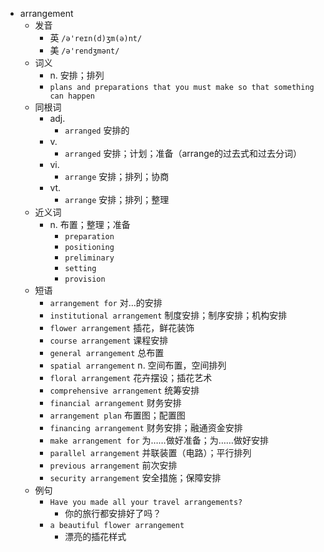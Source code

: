 - arrangement
  - 发音
    - 英 `/ə'reɪn(d)ʒm(ə)nt/`
    - 美 `/ə'rendʒmənt/`
  - 词义
    - n. 安排；排列
    - `plans and preparations that you must make so that something can happen`
  - 同根词
    - adj.
      - `arranged` 安排的
    - v.
      - `arranged` 安排；计划；准备（arrange的过去式和过去分词）
    - vi.
      - `arrange` 安排；排列；协商
    - vt.
      - `arrange` 安排；排列；整理
  - 近义词
    - n. 布置；整理；准备
      - `preparation`
      - `positioning`
      - `preliminary`
      - `setting`
      - `provision`
  - 短语
    - `arrangement for` 对…的安排 
    - `institutional arrangement` 制度安排；制序安排；机构安排 
    - `flower arrangement` 插花，鲜花装饰 
    - `course arrangement` 课程安排 
    - `general arrangement` 总布置 
    - `spatial arrangement` n. 空间布置，空间排列 
    - `floral arrangement` 花卉摆设；插花艺术 
    - `comprehensive arrangement` 统筹安排 
    - `financial arrangement` 财务安排 
    - `arrangement plan` 布置图；配置图 
    - `financing arrangement` 财务安排；融通资金安排 
    - `make arrangement for` 为……做好准备；为……做好安排 
    - `parallel arrangement` 并联装置（电路）；平行排列 
    - `previous arrangement` 前次安排 
    - `security arrangement` 安全措施；保障安排 
  - 例句
    - `Have you made all your travel arrangements?`
      - 你的旅行都安排好了吗？
    - `a beautiful flower arrangement`
      - 漂亮的插花样式


